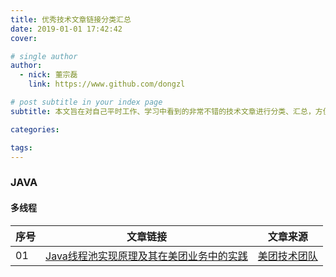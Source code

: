 ```yaml
---
title: 优秀技术文章链接分类汇总
date: 2019-01-01 17:42:42
cover: 

# single author
author:
  - nick: 董宗磊
    link: https://www.github.com/dongzl

# post subtitle in your index page
subtitle: 本文旨在对自己平时工作、学习中看到的非常不错的技术文章进行分类、汇总，方便自己以后学习和查阅。

categories: 

tags: 
---
```


### JAVA

#### 多线程

序号| 文章链接 | 文章来源
-|-|-
01|[Java线程池实现原理及其在美团业务中的实践](https://tech.meituan.com/2020/04/02/java-pooling-pratice-in-meituan.html)| [美团技术团队](https://tech.meituan.com/)